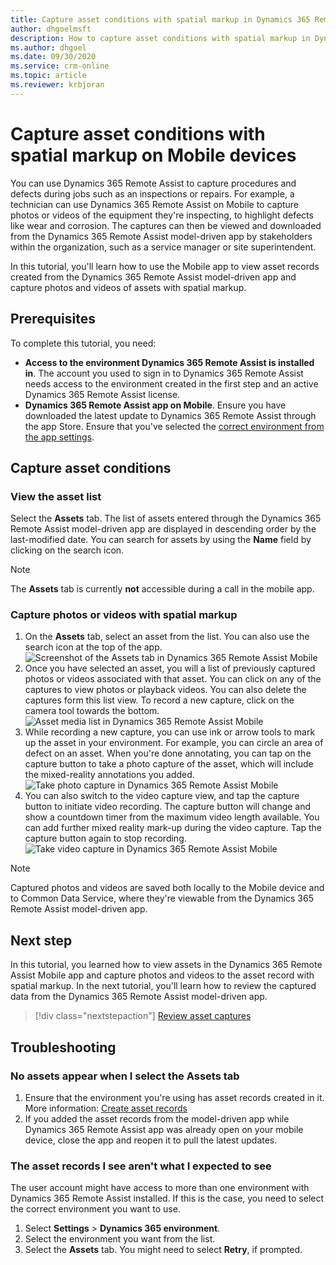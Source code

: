 ```yaml
---
title: Capture asset conditions with spatial markup in Dynamics 365 Remote Assist on Mobile
author: dhgoelmsft
description: How to capture asset conditions with spatial markup in Dynamics 365 Remote Assist on Mobile
ms.author: dhgoel
ms.date: 09/30/2020
ms.service: crm-online
ms.topic: article
ms.reviewer: krbjoran
---
```

# Capture asset conditions with spatial markup on Mobile devices

You can use Dynamics 365 Remote Assist to capture procedures and defects during jobs such as an inspections or repairs. For example, a technician can use Dynamics 365 Remote Assist on Mobile to capture photos or videos of the equipment they're inspecting, to highlight defects like wear and corrosion. The captures can then be viewed and downloaded from the Dynamics 365 Remote Assist model-driven app by stakeholders within the organization, such as a service manager or site superintendent.

In this tutorial, you'll learn how to use the Mobile app to view asset records created from the Dynamics 365 Remote Assist model-driven app and capture photos and videos of assets with spatial markup.

## Prerequisites

To complete this tutorial, you need:

- **Access to the environment Dynamics 365 Remote Assist is installed in**. The account you used to sign in to Dynamics 365 Remote Assist needs access to the environment created in the first step and an active Dynamics 365 Remote Assist license.
- **Dynamics 365 Remote Assist app on Mobile**. Ensure you have downloaded the latest update to Dynamics 365 Remote Assist through the app Store. Ensure that you've selected the [correct environment from the app settings](.././asset-capture-add-users.md#selecting-the-right-environment-on-android-or-ios).

## Capture asset conditions

### View the asset list

Select the **Assets** tab. The list of assets entered through the Dynamics 365 Remote Assist model-driven app are displayed in descending order by the last-modified date. You can search for assets by using the **Name** field by clicking on the search icon.

> [!NOTE]
> The **Assets** tab is currently **not** accessible during a call in the mobile app.

### Capture photos or videos with spatial markup

1. On the **Assets** tab, select an asset from the list. You can also use the search icon at the top of the app.\
![Screenshot of the Assets tab in Dynamics 365 Remote Assist Mobile](./media/08.01-assets-list.png "Screenshot of the Assets tab in Dynamics 365 Remote Assist Mobile")
2. Once you have selected an asset, you will a list of previously captured photos or videos associated with that asset. You can click on any of the captures to view photos or playback videos. You can also delete the captures form this list view. To record a new capture, click on the camera tool towards the bottom.\
![Asset media list in Dynamics 365 Remote Assist Mobile](./media/08.07-asset-media.png "Asset media list in Dynamics 365 Remote Assist Mobile")
3. While recording a new capture, you can use ink or arrow tools to mark up the asset in your environment. For example, you can circle an area of defect on an asset. When you're done annotating, you can tap on the capture button to take a photo capture of the asset, which will include the mixed-reality annotations you added.\
![Take photo capture in Dynamics 365 Remote Assist Mobile](./media/08.15-asset-capture-photo-mr.png "Take photo capture in Dynamics 365 Remote Assist Mobile")
4. You can also switch to the video capture view, and tap the capture button to initiate video recording. The capture button will change and show a countdown timer from the maximum video length available. You can add further mixed reality mark-up during the video capture. Tap the capture button again to stop recording.\
![Take video capture in Dynamics 365 Remote Assist Mobile](./media/08.18-asset-capture-video-mr-recording.png "Take video capture in Dynamics 365 Remote Assist Mobile")

> [!NOTE]
> Captured photos and videos are saved both locally to the Mobile device and to Common Data Service, where they're viewable from the Dynamics 365 Remote Assist model-driven app.

## Next step

In this tutorial, you learned how to view assets in the Dynamics 365 Remote Assist Mobile app and capture photos and videos to the asset record with spatial markup. In the next tutorial, you'll learn how to review the captured data from the Dynamics 365 Remote Assist model-driven app.

> [!div class="nextstepaction"]
> [Review asset captures](./../asset-capture-review.md)

## Troubleshooting

### No assets appear when I select the Assets tab

1. Ensure that the environment you're using has asset records created in it. More information: [Create asset records](./asset-capture-create-asset.md)
2. If you added the asset records from the model-driven app while Dynamics 365 Remote Assist app was already open on your mobile device, close the app and reopen it to pull the latest updates.

### The asset records I see aren't what I expected to see

The user account might have access to more than one environment with Dynamics 365 Remote Assist installed. If this is the case, you need to select the correct environment you want to use.

1. Select **Settings** > **Dynamics 365 environment**.
2. Select the environment you want from the list.
3. Select the **Assets** tab. You might need to select **Retry**, if prompted.
